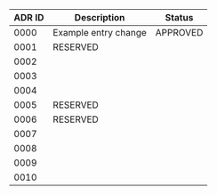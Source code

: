| ADR ID | Description          | Status   |
| ------ | -------------------- | -------- |
| 0000   | Example entry change | APPROVED |
| 0001   | RESERVED             |          |
| 0002   |                      |          |
| 0003   |                      |          |
| 0004   |                      |          |
| 0005   | RESERVED             |          |
| 0006   | RESERVED             |          |
| 0007   |                      |          |
| 0008   |                      |          |
| 0009   |                      |          |
| 0010   |                      |          |
